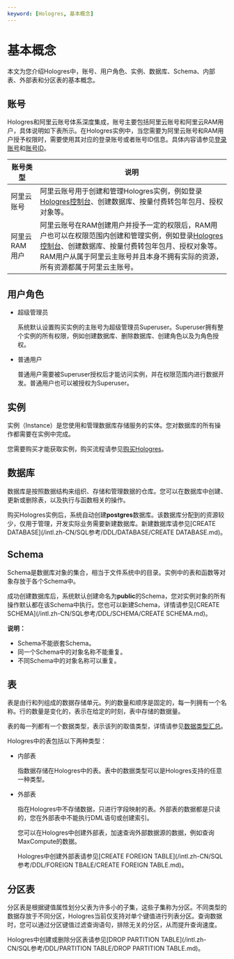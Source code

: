```yaml
---
keyword: [Hologres, 基本概念]
---
```


# 基本概念

本文为您介绍Hologres中，账号、用户角色、实例、数据库、Schema、内部表、外部表和分区表的基本概念。

## 账号

Hologres和阿里云账号体系深度集成，账号主要包括阿里云账号和阿里云RAM用户，具体说明如下表所示。在Hologres实例中，当您需要为阿里云账号和RAM用户授予权限时，需要使用其对应的登录账号或者账号ID信息。具体内容请参见[登录账号](/intl.zh-CN/账号与权限管理/账号概述.md)和[账号ID](/intl.zh-CN/账号与权限管理/账号概述.md)。

|账号类型|说明|
|----|--|
|阿里云账号|阿里云账号用于创建和管理Hologres实例，例如登录[Hologres控制台](https://hologram.console.aliyun.com/#/instance)、创建数据库、按量付费转包年包月、授权对象等。|
|阿里云RAM用户|阿里云账号在RAM创建用户并授予一定的权限后，RAM用户也可以在权限范围内创建和管理实例，例如登录[Hologres控制台](https://hologram.console.aliyun.com/#/instance)、创建数据库、按量付费转包年包月、授权对象等。RAM用户从属于阿里云主账号并且本身不拥有实际的资源，所有资源都属于阿里云主账号。 |

## 用户角色

-   超级管理员

    系统默认设置购买实例的主账号为超级管理员Superuser。Superuser拥有整个实例的所有权限，例如创建数据库、删除数据库、创建角色以及为角色授权。

-   普通用户

    普通用户需要被Superuser授权后才能访问实例，并在权限范围内进行数据开发。普通用户也可以被授权为Superuser。


## 实例

实例（Instance）是您使用和管理数据库存储服务的实体。您对数据库的所有操作都需要在实例中完成。

您需要购买才能获取实例，购买流程请参见[购买Hologres](/intl.zh-CN/准备工作/购买Hologres.md)。

## 数据库

数据库是按照数据结构来组织、存储和管理数据的仓库。您可以在数据库中创建、更新或删除表，以及执行与函数相关的操作。

购买Hologres实例后，系统自动创建**postgres**数据库。该数据库分配到的资源较少，仅用于管理，开发实际业务需要新建数据库。新建数据库请参见[CREATE DATABASE](/intl.zh-CN/SQL参考/DDL/DATABASE/CREATE DATABASE.md)。

## Schema

Schema是数据库对象的集合，相当于文件系统中的目录。实例中的表和函数等对象存放于各个Schema中。

成功创建数据库后，系统默认创建命名为**public**的Schema，您对实例对象的所有操作默认都在该Schema中执行。您也可以新建Schema，详情请参见[CREATE SCHEMA](/intl.zh-CN/SQL参考/DDL/SCHEMA/CREATE SCHEMA.md)。

**说明：**

-   Schema不能嵌套Schema。
-   同一个Schema中的对象名称不能重复。
-   不同Schema中的对象名称可以重复。

## 表

表是由行和列组成的数据存储单元。列的数量和顺序是固定的，每一列拥有一个名称。行的数量是变化的，表示在给定的时刻，表中存储的数据量。

表的每一列都有一个数据类型，表示该列的取值类型，详情请参见[数据类型汇总](/intl.zh-CN/SQL参考/数据类型/数据类型汇总.md)。

Hologres中的表包括以下两种类型：

-   内部表

    指数据存储在Hologres中的表。表中的数据类型可以是Hologres支持的任意一种类型。

-   外部表

    指在Hologres中不存储数据，只进行字段映射的表。外部表的数据都是只读的，您在外部表中不能执行DML语句或创建索引。

    您可以在Hologres中创建外部表，加速查询外部数据源的数据，例如查询MaxCompute的数据。

    Hologres中创建外部表请参见[CREATE FOREIGN TABLE](/intl.zh-CN/SQL参考/DDL/FOREIGN TBALE/CREATE FOREIGN TABLE.md)。


## 分区表

分区表是根据键值属性划分父表为许多小的子集，这些子集称为分区。不同类型的数据存放于不同分区，Hologres当前仅支持对单个键值进行列表分区。查询数据时，您可以通过分区键值过滤查询语句，排除无关的分区，从而提升查询速度。

Hologres中创建或删除分区表请参见[DROP PARTITION TABLE](/intl.zh-CN/SQL参考/DDL/PARTITION TABLE/DROP PARTITION TABLE.md)。

